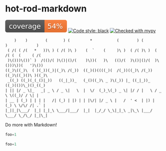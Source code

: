 # hot-rod-markdown
![coverage](images/coverage.svg)
[![Code style: black](https://img.shields.io/badge/code%20style-black-000000.svg)](https://github.com/psf/black)
[![Checked with mypy](http://www.mypy-lang.org/static/mypy_badge.svg)](http://mypy-lang.org/)

```
    )    )        (       ) (         *           (        ) (        )             )  
 ( /( ( /(   *   ))\ ) ( /( )\ )    (  `    (     )\ )  ( /( )\ )  ( /( (  (     ( /(  
 )\()))\())` )  /(()/( )\()|()/(    )\))(   )\   (()/(  )\()|()/(  )\()))\))(   ')\()) 
((_)\((_)\  ( )(_))(_)|(_)\ /(_))  ((_)()((((_)(  /(_))((_)\ /(_))((_)\((_)()\ )((_)\  
 _((_) ((_)(_(_()|_))   ((_|_))_   (_()((_)\ _ )\(_)) |_ ((_|_))_   ((_)(())\_)()_((_) 
| || |/ _ \|_   _| _ \ / _ \|   \  |  \/  (_)_\(_) _ \| |/ / |   \ / _ \ \((_)/ / \| | 
| __ | (_) | | | |   /| (_) | |) | | |\/| |/ _ \ |   /  ' <  | |) | (_) \ \/\/ /| .` | 
|_||_|\___/  |_| |_|_\ \___/|___/  |_|  |_/_/ \_\|_|_\ _|\_\ |___/ \___/ \_/\_/ |_|\_| 
```

Do more with Markdown!

```python exadmple.py
foo=1
```

```python example.py
foo=1
```
